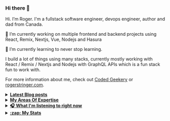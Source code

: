 ### Hi there 👋


Hi. I’m Roger. I'm a fullstack software engineer, devops engineer, author and dad from Canada.

🔭 I’m currently working on multiple frontend and backend projects using React, Remix, Nextjs, Vue, Nodejs and Hasura

🌱 I’m currently learning to never stop learning.

I build a lot of things using many stacks, currently mostly working with React / Remix / Nextjs and Nodejs with GraphQL APIs which is a fun stack fun to work with.

For more information about me, check out [Coded Geekery](https://codedgeekery.com/) or [rogerstringer.com](https://rogerstringer.com/).

<details>
  <summary><u><b> Latest Blog posts </u></b></summary>  

 <!-- BLOG-POST-LIST:START -->
- [&quot;How to continue making kerosene lamps on the eve of electricity&quot;](https://codedgeekery.com/blog/how-to-continue-making-kerosene-lamps-on-the-eve-of-electricity)
- [The End of Computer Magazines in America](https://rogerstringer.com/blog/the-end-of-computer-magazines-in-america)
- [Apple’s Tim Cook says AR and VR are for &quot;connection&quot; and &quot;communication&quot;](https://rogerstringer.com/blog/tim-cook-apple-ar-vr-interview-gq)
- [GM plans to phase out Apple CarPlay in EVs, with Google&#39;s help](https://rogerstringer.com/blog/gm-carplay-evs)
- [Some Apple Employees Seriously Concerned About Mixed-Reality Headset as Announcement Draws Closer](https://rogerstringer.com/blog/apple-employees-concerned-about-headset)
- [Shazam! 2’s opening weekend is DC’s biggest box office flop](https://rogerstringer.com/blog/shazam-2-opening-weekend-is-dcs-biggest-box-office-flop)
- [Playing with AI models](https://rogerstringer.com/blog/playing-with-ai-models)
- [Marc Rubinstein on The Demise of Silicon Valley Bank](https://rogerstringer.com/blog/marc-rubinstein-on-the-demise-of-silicon-valley-bank)
- [Etsy is delaying seller payouts following Silicon Valley Bank’s collapse](https://rogerstringer.com/blog/etsy-delaying-seller-payouts-silicon-valley-bank-collapse)
- [Cowboy Butter](https://rogerstringer.com/blog/cowboy-butter)
- [The definition of overwhelm](https://rogerstringer.com/blog/the-definition-of-overwhelm)
- [The End of Front-End Development?](https://codedgeekery.com/blog/the-end-of-front-end-development)
<!-- BLOG-POST-LIST:END -->
</details> 

<details>
  <summary><u><b> My Areas Of Expertise </u></b></summary>  

![](https://img.shields.io/badge/react%20-%2320232a.svg?&style=for-the-badge&logo=react&logoColor=%2361DAFB)
![](https://img.shields.io/badge/nextjs%20-%2320232a.svg?&style=for-the-badge&logo=next.js&logoColor=%2361DAFB)
![](https://img.shields.io/badge/remix%20-%2320232a.svg?&style=for-the-badge&logo=remix&logoColor=%2361DAFB)
![](https://img.shields.io/badge/node.js%20-%2343853D.svg?&style=for-the-badge&logo=node.js&logoColor=white&color=black)
![](https://img.shields.io/badge/php%20-%2343853D.svg?&style=for-the-badge&logo=php&logoColor=white)
![](https://img.shields.io/badge/go-%2343853D.svg?&style=for-the-badge&logo=go&logoColor=white)
![](https://img.shields.io/badge/twilio%20-%2343853D.svg?&style=for-the-badge&logo=twilio&logoColor=white&color=red)
![](https://img.shields.io/badge/openai%20-%2320232a.svg?&style=for-the-badge&logo=openai&logoColor=%2361DAFB)
![](https://img.shields.io/badge/deepai%20-%2320232a.svg?&style=for-the-badge&logoColor=%2361DAFB)
  
![](https://img.shields.io/badge/Amazon%20AWS-%23232F3E?logo=amazon-aws&logoColor=white&style=for-the-badge)
![](https://img.shields.io/badge/Google%20Cloud-%23232F3E?logo=google-cloud&logoColor=white&style=for-the-badge&color=blue)
![](https://img.shields.io/badge/Docker-%23316192.svg?&style=for-the-badge&logo=docker&logoColor=white)
![](https://img.shields.io/badge/Kubernetes-3DDC84?logo=kubernetes&style=for-the-badge&logoColor=white)
![](https://img.shields.io/badge/OpenFaas-3DDC84?logo=openfaas&style=for-the-badge&logoColor=white&color=blue)
![](https://img.shields.io/badge/Serverless-3DDC84?logo=serverless&style=for-the-badge&logoColor=white&color=blue)
![](https://img.shields.io/badge/Vercel-3DDC84?logo=vercel&style=for-the-badge&logoColor=white&color=blue)
![](https://img.shields.io/badge/Netlify-3DDC84?logo=netlify&style=for-the-badge&logoColor=white&color=blue)

![](https://img.shields.io/badge/Directus%20-%2343853D.svg?style=for-the-badge&logo=directus&logoColor=white&color=purple) 
![](https://img.shields.io/badge/Strapi%20-%2343853D.svg?style=for-the-badge&logo=strapi&logoColor=white&color=blue) 
![](https://img.shields.io/badge/GraphQL%20-%2343853D.svg?style=for-the-badge&logo=graphql&logoColor=white&color=blue) 
![](https://img.shields.io/badge/hasura%20-%2343853D.svg?style=for-the-badge&logo=hasura&logoColor=white&color=green) 
![](https://img.shields.io/badge/prisma%20-%2343853D.svg?style=for-the-badge&logo=prisma&logoColor=white&color=blue) 
![](https://img.shields.io/badge/PostgreSQL%20-%2343853D.svg?style=for-the-badge&logo=postgresql&logoColor=white&color=blue) 
![](https://img.shields.io/badge/MySQL%20-%2343853D.svg?style=for-the-badge&logo=mysql&logoColor=white&color=blue)
![](https://img.shields.io/badge/MongDB%20-%2343853D.svg?style=for-the-badge&logo=mongodb&logoColor=white&color=blue) 

</details>

<details>
  <summary><u><b> 🎧 What I'm listening to right now </u></b></summary>  
  
[![spotify-github-profile](https://spotify-github-profile.vercel.app/api/view?uid=rogerstringer&cover_image=true&theme=novatorem)](https://spotify-github-profile.vercel.app/api/view?uid=rogerstringer&redirect=true)  

</details>

<details>
  <summary><u><b>:zap: My Stats</b></u></summary>

#### Github Stats
  
![](https://github-readme-stats-knowmad.vercel.app/api?username=freekrai&show_icons=true&count_private=true)
  
#### Github Streaks 
  
![](https://github-readme-streak-stats.herokuapp.com/?user=freekrai)

#### Top Languages 
  
![](https://github-readme-stats-knowmad.vercel.app/api/top-langs/?username=freekrai&hide=null&count_private=true)

</details>
<!--

![wakatime stats](https://github-readme-stats-knowmad.vercel.app/api/wakatime?username=datamcfly)


Here are some ideas to get you started:

- 🔭 I’m currently working on ...
- 🌱 I’m currently learning ...
- 👯 I’m looking to collaborate on ...
- 🤔 I’m looking for help with ...
- 💬 Ask me about ...
- 📫 How to reach me: ...
- 😄 Pronouns: ...
- ⚡ Fun fact: ...
-->
